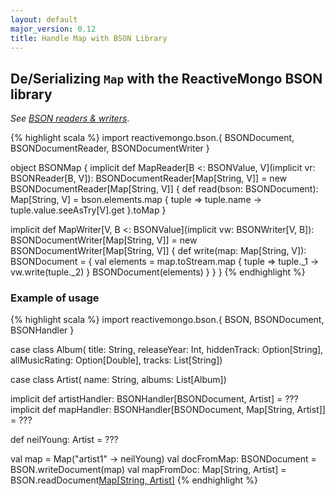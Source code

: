 ```yaml
---
layout: default
major_version: 0.12
title: Handle Map with BSON Library
---
```


## De/Serializing `Map` with the ReactiveMongo BSON library

*See [BSON readers & writers](typeclasses.html)*.

{% highlight scala %}
import reactivemongo.bson.{
  BSONDocument, BSONDocumentReader, BSONDocumentWriter
}

object BSONMap {
  implicit def MapReader[B <: BSONValue, V](implicit vr: BSONReader[B, V]): BSONDocumentReader[Map[String, V]] =
    new BSONDocumentReader[Map[String, V]] {
      def read(bson: BSONDocument): Map[String, V] =
        bson.elements.map { tuple =>
          tuple.name -> tuple.value.seeAsTry[V].get
        }.toMap
    }

  implicit def MapWriter[V, B <: BSONValue](implicit vw: BSONWriter[V, B]): BSONDocumentWriter[Map[String, V]] =
    new BSONDocumentWriter[Map[String, V]] {
      def write(map: Map[String, V]): BSONDocument = {
        val elements = map.toStream.map { tuple =>
          tuple._1 -> vw.write(tuple._2)
        }
        BSONDocument(elements)
      }
    }
}
{% endhighlight %}

### Example of usage

{% highlight scala %}
import reactivemongo.bson.{ BSON, BSONDocument, BSONHandler }

case class Album(
  title: String,
  releaseYear: Int,
  hiddenTrack: Option[String],
  allMusicRating: Option[Double],
  tracks: List[String])

case class Artist(
  name: String,
  albums: List[Album])

implicit def artistHandler: BSONHandler[BSONDocument, Artist] = ???
implicit def mapHandler: BSONHandler[BSONDocument, Map[String, Artist]] = ???

def neilYoung: Artist = ???

val map = Map("artist1" -> neilYoung)
val docFromMap: BSONDocument = BSON.writeDocument(map)
val mapFromDoc: Map[String, Artist] = 
  BSON.readDocument[Map[String, Artist]](docFromMap)
{% endhighlight %}
